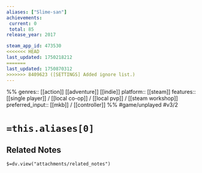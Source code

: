 ```yaml
---
aliases: ["Slime-san"]
achievements:
 current: 0
 total: 85
release_year: 2017

steam_app_id: 473530
<<<<<<< HEAD
last_updated: 1750218212
=======
last_updated: 1750870312
>>>>>>> 8409623 ([SETTINGS] Added ignore list.)
---
```

%%
genres:: [[action]] [[adventure]] [[indie]]
platform:: [[steam]]
features:: [[single player]] / [[local co-op]] / [[local pvp]] / [[steam workshop]]
preferred_input:: [[mkb]] / [[controller]]
%%
#game/unplayed
#v3/2

# `=this.aliases[0]`
## Related Notes
`$=dv.view("attachments/related_notes")`